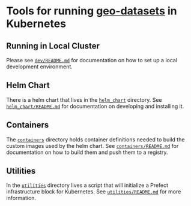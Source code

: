 # Tools for running [geo-datasets](https://github.com/aiddata/geo-datasets) in Kubernetes

## Running in Local Cluster

Please see [`dev/README.md`](dev/README.md) for documentation on how to set up a local development environment.


## Helm Chart

There is a helm chart that lives in the [`helm_chart`](helm_chart) directory.
See [`helm_chart/README.md`](helm_chart/README.md) for documentation on developing and installing it.


## Containers

The [`containers`](containers) directory holds container definitions needed to build the custom images used by the helm chart.
See [`containers/README.md`](containers/README.md) for documentation on how to build them and push them to a registry.


## Utilities

In the [`utilities`](utilities) directory lives a script that will initialize a Prefect infrastructure block for Kubernetes.
See [`utilities/README.md`](utilities/README.md) for more information.
